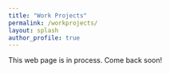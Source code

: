 ```yaml
---
title: "Work Projects"
permalink: /workprojects/
layout: splash
author_profile: true
---
```


This web page is in process. Come back soon!
